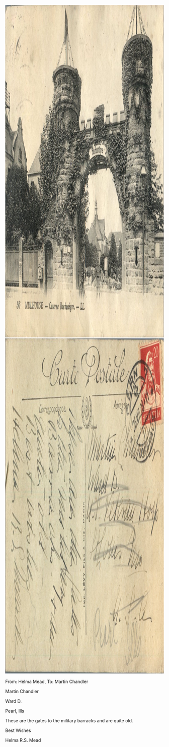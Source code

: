 <html><body><img class="alignnone size-full wp-image-2250" src="/wp-content/uploads/2015/01/postcard-2014-20150102_15143942_0217.jpg" alt="postcard-2014-20150102_15143942_0217" width="1499" height="1054"> <img class="alignnone size-full wp-image-2251" src="/wp-content/uploads/2015/01/postcard-2014-20150102_15144711_0218.jpg" alt="postcard-2014-20150102_15144711_0218" width="1527" height="1063">



From: Helma Mead, To: Martin Chandler



Martin Chandler

Ward D.

Pearl, Ills



These are the gates to the military barracks and are quite old.

Best Wishes

Helma R.S. Mead</body></html>